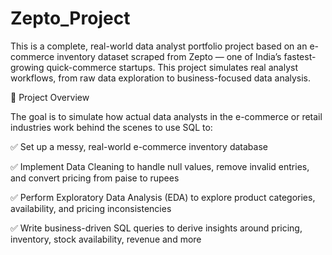# Zepto_Project

This is a complete, real-world data analyst portfolio project based on an e-commerce inventory dataset scraped from Zepto — one of India’s fastest-growing quick-commerce startups. This project simulates real analyst workflows, from raw data exploration to business-focused data analysis.

📌 Project Overview

The goal is to simulate how actual data analysts in the e-commerce or retail industries work behind the scenes to use SQL to:

  ✅ Set up a messy, real-world e-commerce inventory database

  ✅ Implement Data Cleaning to handle null values, remove invalid entries, and convert pricing from paise to rupees
  
  ✅ Perform Exploratory Data Analysis (EDA) to explore product categories, availability, and pricing inconsistencies

  ✅ Write business-driven SQL queries to derive insights around pricing, inventory, stock availability, revenue and more

